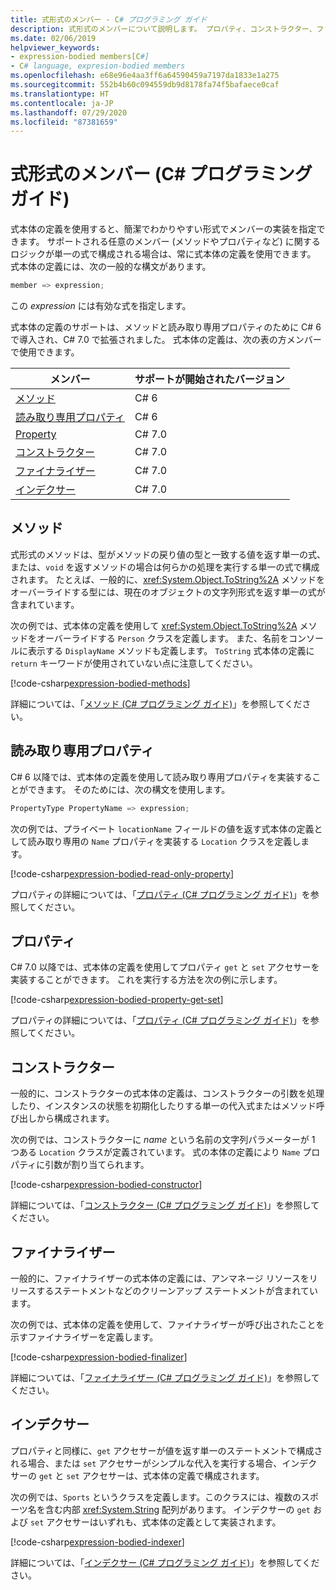 ```yaml
---
title: 式形式のメンバー - C# プログラミング ガイド
description: 式形式のメンバーについて説明します。 プロパティ、コンストラクター、ファイナライザーなどの式本体の定義を使用するコード例を参照してください。
ms.date: 02/06/2019
helpviewer_keywords:
- expression-bodied members[C#]
- C# language, expresion-bodied members
ms.openlocfilehash: e68e96e4aa3ff6a64590459a7197da1833e1a275
ms.sourcegitcommit: 552b4b60c094559db9d8178fa74f5bafaece0caf
ms.translationtype: HT
ms.contentlocale: ja-JP
ms.lasthandoff: 07/29/2020
ms.locfileid: "87381659"
---
```

# <a name="expression-bodied-members-c-programming-guide"></a>式形式のメンバー (C# プログラミング ガイド)

式本体の定義を使用すると、簡潔でわかりやすい形式でメンバーの実装を指定できます。 サポートされる任意のメンバー (メソッドやプロパティなど) に関するロジックが単一の式で構成される場合は、常に式本体の定義を使用できます。 式本体の定義には、次の一般的な構文があります。

```csharp
member => expression;
```

この *expression* には有効な式を指定します。

式本体の定義のサポートは、メソッドと読み取り専用プロパティのために C# 6 で導入され、C# 7.0 で拡張されました。 式本体の定義は、次の表の方メンバーで使用できます。

|メンバー  |サポートが開始されたバージョン |
|---------|---------|
|[メソッド](#methods)  |C# 6 |
|[読み取り専用プロパティ](#read-only-properties)   |C# 6  |
|[Property](#properties)  |C# 7.0 |
|[コンストラクター](#constructors)   |C# 7.0 |
|[ファイナライザー](#finalizers)     |C# 7.0 |
|[インデクサー](#indexers)       |C# 7.0 |

## <a name="methods"></a>メソッド

式形式のメソッドは、型がメソッドの戻り値の型と一致する値を返す単一の式、または、`void` を返すメソッドの場合は何らかの処理を実行する単一の式で構成されます。 たとえば、一般的に、<xref:System.Object.ToString%2A> メソッドをオーバーライドする型には、現在のオブジェクトの文字列形式を返す単一の式が含まれています。

次の例では、式本体の定義を使用して <xref:System.Object.ToString%2A> メソッドをオーバーライドする `Person` クラスを定義します。 また、名前をコンソールに表示する `DisplayName` メソッドも定義します。 `ToString` 式本体の定義に `return` キーワードが使用されていない点に注意してください。

[!code-csharp[expression-bodied-methods](../../../../samples/snippets/csharp/programming-guide/classes-and-structs/expr-bodied-methods.cs)]  

詳細については、「[メソッド (C# プログラミング ガイド)](../classes-and-structs/methods.md)」を参照してください。

## <a name="read-only-properties"></a>読み取り専用プロパティ

C# 6 以降では、式本体の定義を使用して読み取り専用プロパティを実装することができます。 そのためには、次の構文を使用します。

```csharp
PropertyType PropertyName => expression;
```

次の例では、プライベート `locationName` フィールドの値を返す式本体の定義として読み取り専用の `Name` プロパティを実装する `Location` クラスを定義します。

[!code-csharp[expression-bodied-read-only-property](../../../../samples/snippets/csharp/programming-guide/classes-and-structs/expr-bodied-readonly.cs#1)]  

プロパティの詳細については、「[プロパティ (C# プログラミング ガイド)](../classes-and-structs/properties.md)」を参照してください。

## <a name="properties"></a>プロパティ

C# 7.0 以降では、式本体の定義を使用してプロパティ `get` と `set` アクセサーを実装することができます。 これを実行する方法を次の例に示します。

[!code-csharp[expression-bodied-property-get-set](../../../../samples/snippets/csharp/programming-guide/classes-and-structs/expr-bodied-ctor.cs#1)]

プロパティの詳細については、「[プロパティ (C# プログラミング ガイド)](../classes-and-structs/properties.md)」を参照してください。

## <a name="constructors"></a>コンストラクター

一般的に、コンストラクターの式本体の定義は、コンストラクターの引数を処理したり、インスタンスの状態を初期化したりする単一の代入式またはメソッド呼び出しから構成されます。

次の例では、コンストラクターに *name* という名前の文字列パラメーターが 1 つある `Location` クラスが定義されています。 式の本体の定義により `Name` プロパティに引数が割り当てられます。

[!code-csharp[expression-bodied-constructor](../../../../samples/snippets/csharp/programming-guide/classes-and-structs/expr-bodied-ctor.cs#1)]  

詳細については、「[コンストラクター (C# プログラミング ガイド)](../classes-and-structs/constructors.md)」を参照してください。

## <a name="finalizers"></a>ファイナライザー

一般的に、ファイナライザーの式本体の定義には、アンマネージ リソースをリリースするステートメントなどのクリーンアップ ステートメントが含まれています。

次の例では、式本体の定義を使用して、ファイナライザーが呼び出されたことを示すファイナライザーを定義します。

[!code-csharp[expression-bodied-finalizer](../../../../samples/snippets/csharp/programming-guide/classes-and-structs/expr-bodied-destructor.cs#1)]  

詳細については、「[ファイナライザー (C# プログラミング ガイド)](../classes-and-structs/destructors.md)」を参照してください。

## <a name="indexers"></a>インデクサー

プロパティと同様に、`get` アクセサーが値を返す単一のステートメントで構成される場合、または `set` アクセサーがシンプルな代入を実行する場合、インデクサーの `get` と `set` アクセサーは、式本体の定義で構成されます。

次の例では、`Sports` というクラスを定義します。このクラスには、複数のスポーツ名を含む内部 <xref:System.String> 配列があります。 インデクサーの `get` および `set` アクセサーはいずれも、式本体の定義として実装されます。

[!code-csharp[expression-bodied-indexer](../../../../samples/snippets/csharp/programming-guide/classes-and-structs/expr-bodied-indexers.cs#1)]

詳細については、「[インデクサー (C# プログラミング ガイド)](../indexers/index.md)」を参照してください。
